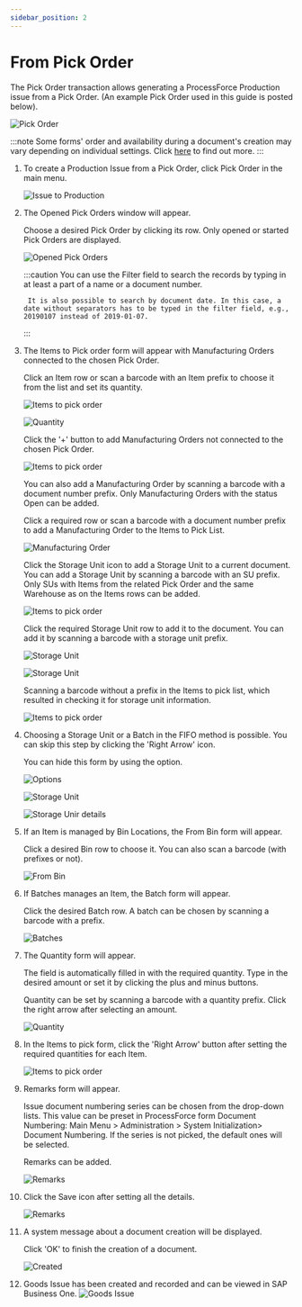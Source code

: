 ```yaml
---
sidebar_position: 2
---
```


# From Pick Order

The Pick Order transaction allows generating a ProcessForce Production issue from a Pick Order. (An example Pick Order used in this guide is posted below).

![Pick Order](./media/pick-order.png)

:::note
    Some forms' order and availability during a document's creation may vary depending on individual settings. Click [here](../../../administrator-guide/custom-configuration/overview.md) to find out more.
:::

1. To create a Production Issue from a Pick Order, click Pick Order in the main menu.

    ![Issue to Production](./media/FromPickOrder3.webp)
2. The Opened Pick Orders window will appear.

    Choose a desired Pick Order by clicking its row. Only opened or started Pick Orders are displayed.

    ![Opened Pick Orders](./media/OpenedPickOrders3.webp)

    :::caution
        You can use the Filter field to search the records by typing in at least a part of a name or a document number.

        It is also possible to search by document date. In this case, a date without separators has to be typed in the filter field, e.g., 20190107 instead of 2019-01-07.
    :::

3. The Items to Pick order form will appear with Manufacturing Orders connected to the chosen Pick Order.

    Click an Item row or scan a barcode with an Item prefix to choose it from the list and set its quantity.

    ![Items to pick order](./media/ItemsToPickOrder3.webp)

    ![Quantity](./media/PickOrder-Quantity3.webp)

    Click the '+' button to add Manufacturing Orders not connected to the chosen Pick Order.

    ![Items to pick order](./media/AddItemToPickOrder3.webp)

    You can also add a Manufacturing Order by scanning a barcode with a document number prefix. Only Manufacturing Orders with the status Open can be added.

    Click a required row or scan a barcode with a document number prefix to add a Manufacturing Order to the Items to Pick List.

    ![Manufacturing Order](./media/MO3.webp)

    Click the Storage Unit icon to add a Storage Unit to a current document. You can add a Storage Unit by scanning a barcode with an SU prefix. Only SUs with Items from the related Pick Order and the same Warehouse as on the Items rows can be added.

    ![Items to pick order](./media/PickOrder-AddSU3.webp)

    Click the required Storage Unit row to add it to the document. You can add it by scanning a barcode with a storage unit prefix.

    ![Storage Unit](./media/PickOrder-SU3.webp)

    ![Storage Unit](./media/SUDetails3.webp)

    Scanning a barcode without a prefix in the Items to pick list, which resulted in checking it for storage unit information.

    ![Items to pick order](./media/SUAdded3.webp)
4. Choosing a Storage Unit or a Batch in the FIFO method is possible. You can skip this step by clicking the 'Right Arrow' icon.

    You can hide this form by using the option.

    ![Options](./media/FIFO3.webp)

    ![Storage Unit](./media/FIFO-SU3.webp)

    ![Storage Unir details](./media/SUInfo3.webp)
5. If an Item is managed by Bin Locations, the From Bin form will appear.

    Click a desired Bin row to choose it. You can also scan a barcode (with prefixes or not).

    ![From Bin](./media/FromBIN3.webp)
6. If Batches manages an Item, the Batch form will appear.

    Click the desired Batch row. A batch can be chosen by scanning a barcode with a prefix.

    ![Batches](./media/Batches3.webp)
7. The Quantity form will appear.

    The field is automatically filled in with the required quantity. Type in the desired amount or set it by clicking the plus and minus buttons.

    Quantity can be set by scanning a barcode with a quantity prefix. Click the right arrow after selecting an amount.

    ![Quantity](./media/Quantity13.webp)
8. In the Items to pick form, click the 'Right Arrow' button after setting the required quantities for each Item.

    ![Items to pick order](./media/Done3.webp)
9. Remarks form will appear.

    Issue document numbering series can be chosen from the drop-down lists. This value can be preset in ProcessForce form Document Numbering: Main Menu > Administration > System Initialization> Document Numbering. If the series is not picked, the default ones will be selected.

    Remarks can be added.

    ![Remarks](./media/remarks.png)

10. Click the Save icon after setting all the details.

    ![Remarks](./media/Remarks3.webp)
11. A system message about a document creation will be displayed.

    Click 'OK' to finish the creation of a document.

    ![Created](./media/Created3.webp)
12. Goods Issue has been created and recorded and can be viewed in SAP Business One.
    ![Goods Issue](./media/goods-issue.png)
